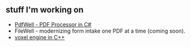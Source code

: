 ## stuff I'm working on
- [PdfWell - PDF Processor in C#](https://github.com/maguirekrist/PdfWell)
- FileWell - modernizing form intake one PDF at a time (coming soon).
- [voxel engine in C++](https://github.com/maguirekrist/voxel_enginevk)
<!--
**maguirekrist/maguirekrist** is a ✨ _special_ ✨ repository because its `README.md` (this file) appears on your GitHub profile.

Here are some ideas to get you started:

- 🔭 I’m currently working on ...
- 🌱 I’m currently learning ...
- 👯 I’m looking to collaborate on ...
- 🤔 I’m looking for help with ...
- 💬 Ask me about ...
- 📫 How to reach me: ...
- 😄 Pronouns: ...
- ⚡ Fun fact: ...
-->
